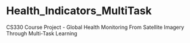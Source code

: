 # Health_Indicators_MultiTask
CS330 Course Project - Global Health Monitoring From Satellite Imagery Through Multi-Task Learning
